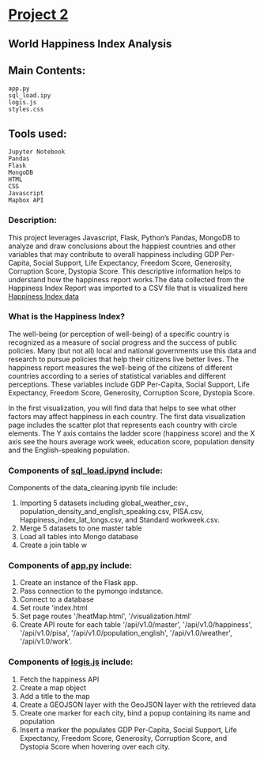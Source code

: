 # [Project 2](https://github.com/BNY-Lemon/KU-Project-2)
## **World Happiness Index Analysis**

## Main Contents:

	app.py
	sql_load.ipy
	logis.js	
	styles.css


## Tools used:

    Jupyter Notebook
    Pandas
    Flask
    MongoDB
    HTML
    CSS
    Javascript
    Mapbox API

### Description:

This project leverages Javascript, Flask, Python’s Pandas, MongoDB to analyze and draw conclusions about the happiest countries and other variables that may contribute to overall happiness including GDP Per-Capita, Social Support, Life Expectancy, Freedom Score, Generosity, Corruption Score, Dystopia Score. This descriptive information helps to understand how the happiness report works.The data collected from the Happiness Index Report was imported to a CSV file that is visualized here [Happiness Index data](https://github.com/BNY-Lemon/KU-Project-2/blob/main/Cleaned%20Data/WHR20.csv)

### What is the Happiness Index?

The well-being (or perception of well-being) of a specific country is recognized as a measure of social progress and the success of public policies. Many (but not all) local and national governments use this data and research to pursue policies that help their citizens live better lives. The happiness report measures the well-being of the citizens of different countries according to a series of statistical variables and different perceptions. These variables include GDP Per-Capita, Social Support, Life Expectancy, Freedom Score, Generosity, Corruption Score, Dystopia Score.

In the first visualization, you will find data that helps to see what other factors may affect happiness in each country. The first data visualization page includes the scatter plot that represents each country with circle elements. The Y axis contains the ladder score (happiness score) and the X axis see the hours average work week, education score, population density and the English-speaking population.

### Components of [sql_load.ipynd](https://github.com/BNY-Lemon/KU-Project-2/blob/main/Data%20Collection%20Scripts/sql_load.ipynb) include:
Components of the data_cleaning.ipynb file include:

1. Importing 5 datasets including global_weather_csv., population_density_and_english_speaking.csv, PISA.csv, Happiness_index_lat_longs.csv, and Standard workweek.csv. 
2.  Merge 5 datasets to one master table
3.  Load all tables into Mongo database
4.  Create a join table w

### Components of [app.py](https://github.com/BNY-Lemon/KU-Project-2/blob/main/app.py) include:
1. Create an instance of the Flask app.
2. Pass connection to the pymongo indstance.
3. Connect to a database
4. Set route 'index.html
5. Set page routes '/heatMap.html', '/visualization.html'
6. Create API route for each table '/api/v1.0/master', '/api/v1.0/happiness', '/api/v1.0/pisa', '/api/v1.0/population_english', '/api/v1.0/weather', '/api/v1.0/work'.



### Components of [logis.js](https://github.com/BNY-Lemon/KU-Project-2/blob/main/static/logic.js) include:
1. Fetch the happiness API
2. Create a map object
3. Add a title to the map
4. Create a GEOJSON layer with the GeoJSON layer with the retrieved data 
5. Create one marker for each city, bind a popup containing its name and population 
6. Insert a marker the populates GDP Per-Capita, Social Support, Life Expectancy, Freedom Score, Generosity, Corruption Score, and Dystopia Score when hovering over each city.

